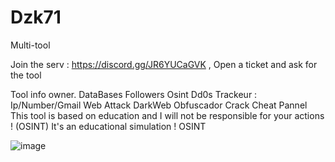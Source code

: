 # Dzk71
Multi-tool

Join the serv : https://discord.gg/JR6YUCaGVK , Open a ticket and ask for the tool

Tool info owner.
DataBases
Followers
Osint
Dd0s
Trackeur : Ip/Number/Gmail
Web Attack
DarkWeb
Obfuscador
Crack
Cheat
Pannel
This tool is based on education and I will not be responsible for your actions ! (OSINT)
It's an educational simulation ! OSINT

![image](https://github.com/user-attachments/assets/6a7b0699-d673-4996-8e34-ee1ea6ca1304)

